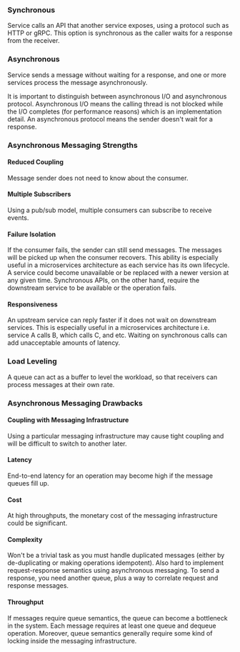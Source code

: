 ### Synchronous

Service calls an API that another service exposes, using a protocol such as HTTP or gRPC. This option is synchronous as the caller waits for a response from the receiver.

### Asynchronous

Service sends a message without waiting for a response, and one or more services process the message asynchronously.

It is important to distinguish between asynchronous I/O and asynchronous protocol. Asynchronous I/O means the calling thread is not blocked while the I/O completes (for performance reasons) which is an implementation detail. An asynchronous protocol means the sender doesn't wait for a response.

### Asynchronous Messaging Strengths

#### Reduced Coupling

Message sender does not need to know about the consumer. 

#### Multiple Subscribers 

Using a pub/sub model, multiple consumers can subscribe to receive events.

#### Failure Isolation

If the consumer fails, the sender can still send messages. The messages will be picked up when the consumer recovers. This ability is especially useful in a microservices architecture as each service has its own lifecycle. A service could become unavailable or be replaced with a newer version at any given time. Synchronous APIs, on the other hand, require the downstream service to be available or the operation fails. 

#### Responsiveness

An upstream service can reply faster if it does not wait on downstream services. This is especially useful in a microservices architecture i.e. service A calls B, which calls C, and etc. Waiting on synchronous calls can add unacceptable amounts of latency. 

### Load Leveling 

A queue can act as a buffer to level the workload, so that receivers can process messages at their own rate.

### Asynchronous Messaging Drawbacks

#### Coupling with Messaging Infrastructure

Using a particular messaging infrastructure may cause tight coupling and will be difficult to switch to another later.

#### Latency

End-to-end latency for an operation may become high if the message queues fill up.

#### Cost 

At high throughputs, the monetary cost of the messaging infrastructure could be significant.

#### Complexity

Won't be a trivial task as you must handle duplicated messages (either by de-duplicating or making operations idempotent). Also hard to implement request-response semantics using asynchronous messaging. To send a response, you need another queue, plus a way to correlate request and response messages. 

#### Throughput 

If messages require queue semantics, the queue can become a bottleneck in the system. Each message requires at least one queue and dequeue operation. Moreover, queue semantics generally require some kind of locking inside the messaging infrastructure. 

